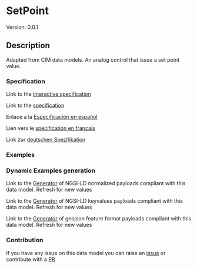 # SetPoint
Version: 0.0.1

## Description 

Adapted from CIM data models. An analog control that issue a set point value.
### Specification

Link to the [interactive specification](https://swagger.lab.fiware.org/?url=https://raw.githubusercontent.com/smart-data-models/dataModel.EnergyCIM/master/SetPoint/swagger.yaml)

Link to the [specification](https://github.com/smart-data-models/dataModel.EnergyCIM/blob/master/SetPoint/doc/spec.md)

Enlace a la [Especificación en español](https://github.com/smart-data-models/dataModel.EnergyCIM/blob/master/SetPoint/doc/spec_ES.md)

Lien vers le [spécification en français](https://github.com/smart-data-models/dataModel.EnergyCIM/blob/master/SetPoint/doc/spec_FR.md)

Link zur [deutschen Spezifikation](https://github.com/smart-data-models/dataModel.EnergyCIM/blob/master/SetPoint/doc/spec_DE.md)
### Examples
### Dynamic Examples generation

Link to the [Generator](https://smartdatamodels.org/extra/ngsi-ld_generator.php?schemaUrl=https://raw.githubusercontent.com/smart-data-models/dataModel.EnergyCIM/master/SetPoint/schema.json&email=info@smartdatamodels.org) of NGSI-LD normalized payloads compliant with this data model. Refresh for new values

Link to the [Generator](https://smartdatamodels.org/extra/ngsi-ld_generator_keyvalues.php?schemaUrl=https://raw.githubusercontent.com/smart-data-models/dataModel.EnergyCIM/master/SetPoint/schema.json&email=info@smartdatamodels.org) of NGSI-LD keyvalues payloads compliant with this data model. Refresh for new values

Link to the [Generator](https://smartdatamodels.org/extra/geojson_features_generator_v1.0.php?schemaUrl=https://raw.githubusercontent.com/smart-data-models/dataModel.EnergyCIM/master/SetPoint/schema.json&email=info@smartdatamodels.org) of geojson feature format payloads compliant with this data model. Refresh for new values
### Contribution

 If you have any issue on this data model you can raise an [issue](https://github.com/smart-data-models/dataModel.EnergyCIM/issues)  or contribute with a [PR](https://github.com/smart-data-models/dataModel.EnergyCIM/pulls)